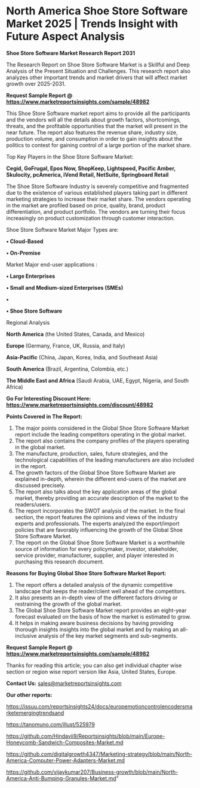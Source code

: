 # North America Shoe Store Software Market 2025 | Trends Insight with Future Aspect Analysis

<strong>Shoe Store Software Market Research Report 2031</strong>

The Research Report on Shoe Store Software Market is a Skillful and Deep Analysis of the Present Situation and Challenges. This research report also analyzes other important trends and market drivers that will affect market growth over 2025-2031.

<strong>Request Sample Report @ <a href=https://www.marketreportsinsights.com/sample/48982>https://www.marketreportsinsights.com/sample/48982</a></strong>

This Shoe Store Software market report aims to provide all the participants and the vendors will all the details about growth factors, shortcomings, threats, and the profitable opportunities that the market will present in the near future. The report also features the revenue share, industry size, production volume, and consumption in order to gain insights about the politics to contest for gaining control of a large portion of the market share.

Top Key Players in the Shoe Store Software Market:

<strong>Cegid, GoFrugal, Epos Now, ShopKeep, Lightspeed, Pacific Amber, Skulocity, pcAmerica, iVend Retail, NetSuite, Springboard Retail</strong>

The Shoe Store Software Industry is severely competitive and fragmented due to the existence of various established players taking part in different marketing strategies to increase their market share. The vendors operating in the market are profiled based on price, quality, brand, product differentiation, and product portfolio. The vendors are turning their focus increasingly on product customization through customer interaction.

Shoe Store Software Market Major Types are:

<strong>•  Cloud-Based

•  On-Premise</strong>

Market Major end-user applications :

<strong>•  Large Enterprises

•  Small and Medium-sized Enterprises (SMEs)

•  

•  Shoe Store Software</strong>

Regional Analysis

</u><strong><b>North America</b></strong> (the United States, Canada, and Mexico)

<strong><b>Europe </b></strong>(Germany, France, UK, Russia, and Italy)

<strong><b>Asia-Pacific</b></strong> (China, Japan, Korea, India, and Southeast Asia)

<strong><b>South America</b></strong> (Brazil, Argentina, Colombia, etc.)

<strong><b>The Middle East and Africa</b></strong> (Saudi Arabia, UAE, Egypt, Nigeria, and South Africa)

<strong>Go For Interesting Discount Here: <a href=https://www.marketreportsinsights.com/discount/48982>https://www.marketreportsinsights.com/discount/48982</a></strong>

<strong>Points Covered in The Report:</strong>
<ol>
  <li>The major points considered in the Global Shoe Store Software Market report include the leading competitors operating in the global market.</li>
  <li>The report also contains the company profiles of the players operating in the global market.</li>
  <li>The manufacture, production, sales, future strategies, and the technological capabilities of the leading manufacturers are also included in the report.</li>
  <li>The growth factors of the Global Shoe Store Software Market are explained in-depth, wherein the different end-users of the market are discussed precisely.</li>
  <li>The report also talks about the key application areas of the global market, thereby providing an accurate description of the market to the readers/users.</li>
  <li>The report incorporates the SWOT analysis of the market. In the final section, the report features the opinions and views of the industry experts and professionals. The experts analyzed the export/import policies that are favorably influencing the growth of the Global Shoe Store Software Market.</li>
  <li>The report on the Global Shoe Store Software Market is a worthwhile source of information for every policymaker, investor, stakeholder, service provider, manufacturer, supplier, and player interested in purchasing this research document.</li>
</ol>
<strong>Reasons for Buying Global Shoe Store Software Market Report:</strong>

<ol>
  <li>The report offers a detailed analysis of the dynamic competitive landscape that keeps the reader/client well ahead of the competitors.</li>
  <li>It also presents an in-depth view of the different factors driving or restraining the growth of the global market.</li>
  <li>The Global Shoe Store Software Market report provides an eight-year forecast evaluated on the basis of how the market is estimated to grow.</li>
  <li>It helps in making aware business decisions by having providing thorough insights insights into the global market and by making an all-inclusive analysis of the key market segments and sub-segments.</li>
</ol>
<strong>Request Sample Report @ <a href=https://www.marketreportsinsights.com/sample/48982>https://www.marketreportsinsights.com/sample/48982</a></strong>


Thanks for reading this article; you can also get individual chapter wise section or region wise report version like Asia, United States, Europe.

<strong>Contact Us:</strong>
sales@marketreportsinsights.com

<strong>Our other reports:</strong>

<a href=https://issuu.com/reportsinsights24/docs/europemotioncontrolencodersmarketemergingtrendsand>https://issuu.com/reportsinsights24/docs/europemotioncontrolencodersmarketemergingtrendsand</a>

<a href=https://tanomuno.com/illust/525979>https://tanomuno.com/illust/525979</a>

<a href=https://github.com/Hindavii9/Reportsinsights/blob/main/Europe-Honeycomb-Sandwich-Composites-Market.md>https://github.com/Hindavii9/Reportsinsights/blob/main/Europe-Honeycomb-Sandwich-Composites-Market.md</a>

<a href=https://github.com/digitalgrowth4347/Marketing-strategy/blob/main/North-America-Computer-Power-Adapters-Market.md>https://github.com/digitalgrowth4347/Marketing-strategy/blob/main/North-America-Computer-Power-Adapters-Market.md</a>

<a href=https://github.com/vijaykumar207/Business-growth/blob/main/North-America-Anti-Bumping-Granules-Market.md>https://github.com/vijaykumar207/Business-growth/blob/main/North-America-Anti-Bumping-Granules-Market.md</a>"

